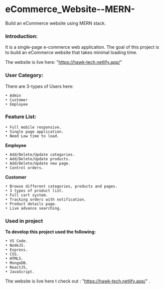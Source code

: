 # eCommerce_Website--MERN-
Build an eCommerce website using MERN stack.

<h3>Introduction:</h3>

It is a single-page e-commerce web application. The goal of this project is to build an eCommerce website that takes minimal loading time.

The website is live here: "https://hawk-tech.netlify.app/"

<h3>User Category:</h3>

There are 3-types of Users here:

    • Admin   
    • Customer
    • Employee

<h3>Feature List:</h3>

    • Full mobile responsive.
    • Single page application.
    • Need Low time to load.

<b>Employee</b>

    • Add/Delete/Update categories.
    • Add/Delete/Update products.
    • Add/Delete/Update new page.
    • Control orders.

<b>Customer</b>

    • Browse different categories, products and pages.
    • 3 types of product list.
    • Full cart system.
    • Tracking orders with notification.
    • Product details page.
    • Live advance searching. 

<h3>Used in project</h3>
<b>To develop this project used the following: </b>

    • VS Code. 
    • NodeJS.
    • Express.
    • CSS.
    • HTML5.
    • MongoDB.
    • ReactJS.
    • JavaScript.

The website is live here t check out : "https://hawk-tech.netlify.app/" .
